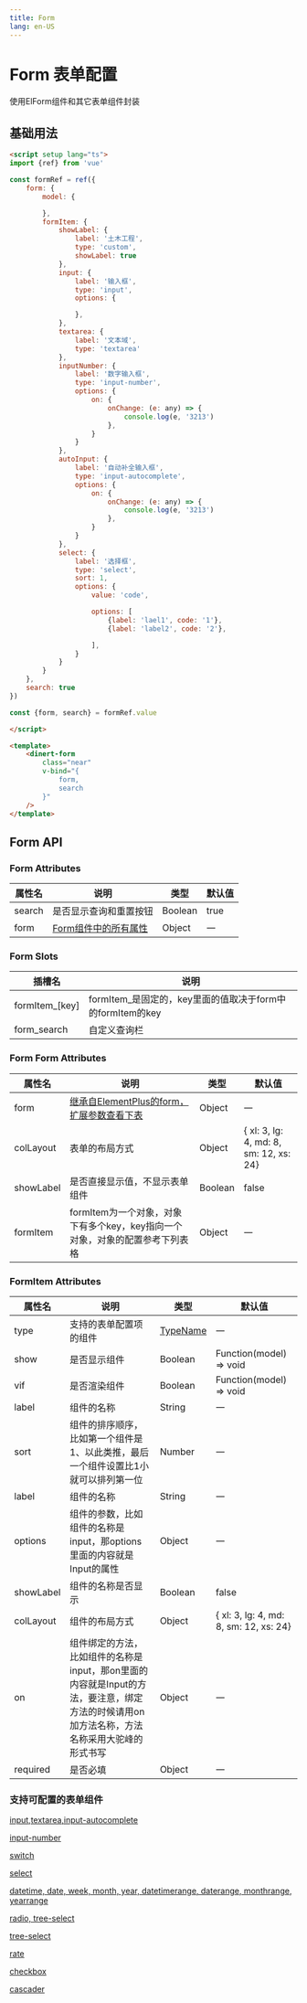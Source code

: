 ```yaml
---
title: Form
lang: en-US
---
```

# Form 表单配置

使用ElForm组件和其它表单组件封装

## 基础用法

```html
<script setup lang="ts">
import {ref} from 'vue'

const formRef = ref({
    form: {
        model: {

        },
        formItem: {
            showLabel: {
                label: '土木工程',
                type: 'custom',
                showLabel: true
            },
            input: {
                label: '输入框',
                type: 'input',
                options: {

                },
            },
            textarea: {
                label: '文本域',
                type: 'textarea'
            },
            inputNumber: {
                label: '数字输入框',
                type: 'input-number',
                options: {
                    on: {
                        onChange: (e: any) => {
                            console.log(e, '3213')
                        },
                    }
                }
            },
            autoInput: {
                label: '自动补全输入框',
                type: 'input-autocomplete',
                options: {
                    on: {
                        onChange: (e: any) => {
                            console.log(e, '3213')
                        },
                    }
                }
            },
            select: {
                label: '选择框',
                type: 'select',
                sort: 1,
                options: {
                    value: 'code',

                    options: [
                        {label: 'lael1', code: '1'},
                        {label: 'label2', code: '2'},

                    ],
                }
            }
        }
    },
    search: true
})

const {form, search} = formRef.value

</script>

<template>
    <dinert-form
        class="near"
        v-bind="{
            form,
            search
        }"
    />
</template>
```

## Form API

### Form Attributes
| 属性名 | 说明                                                                                       | 类型    | 默认值 |
| ------ | ------------------------------------------------------------------------------------------ | ------- | ------ |
| search | 是否显示查询和重置按钮                                                                     | Boolean | true   |
| form   | [Form组件中的所有属性](https://element-plus.org/zh-CN/component/form.html#form-attributes) | Object  | 一     |


### Form Slots

| 插槽名         | 说明                                                      |
| -------------- | --------------------------------------------------------- |
| formItem_[key] | formItem_是固定的，key里面的值取决于form中的formItem的key |
| form_search    | 自定义查询栏                                              |

### Form Form Attributes
| 属性名    | 说明                                                                                                            | 类型    | 默认值                                 |
| --------- | --------------------------------------------------------------------------------------------------------------- | ------- | -------------------------------------- |
| form      | [继承自ElementPlus的form，扩展参数查看下表](https://element-plus.org/zh-CN/component/form.html#form-attributes) | Object  | 一                                     |
| colLayout | 表单的布局方式                                                                                                  | Object  | { xl: 3, lg: 4, md: 8, sm: 12, xs: 24} |
| showLabel | 是否直接显示值，不显示表单组件                                                                                  | Boolean | false                                  |
| formItem  | formItem为一个对象，对象下有多个key，key指向一个对象，对象的配置参考下列表格                                    | Object  | 一                                     |


### FormItem Attributes
| 属性名    | 说明                                                                                                                                       | 类型                        | 默认值                                 |
| --------- | ------------------------------------------------------------------------------------------------------------------------------------------ | --------------------------- | -------------------------------------- |
| type      | 支持的表单配置项的组件                                                                                                                     | [TypeName](#支持的表单组件) | 一                                     |
| show      | 是否显示组件                                                                                                                               | Boolean                     | Function(model) => void                |
| vif       | 是否渲染组件                                                                                                                               | Boolean                     | Function(model) => void                |
| label     | 组件的名称                                                                                                                                 | String                      | 一                                     |
| sort      | 组件的排序顺序，比如第一个组件是1、以此类推，最后一个组件设置比1小就可以排列第一位                                                         | Number                      | 一                                     |
| label     | 组件的名称                                                                                                                                 | String                      | 一                                     |
| options   | 组件的参数，比如组件的名称是input，那options里面的内容就是Input的属性                                                                      | Object                      | 一                                     |
| showLabel | 组件的名称是否显示                                                                                                                         | Boolean                     | false                                  |
| colLayout | 组件的布局方式                                                                                                                             | Object                      | { xl: 3, lg: 4, md: 8, sm: 12, xs: 24} |
| on        | 组件绑定的方法，比如组件的名称是input，那on里面的内容就是Input的方法，要注意，绑定方法的时候请用on加方法名称，方法名称采用大驼峰的形式书写 | Object                      | 一                                     |
| required        | 是否必填 | Object                      | 一                                     |




### 支持可配置的表单组件

[input,textarea,input-autocomplete](https://element-plus.org/zh-CN/component/input.html#attributes)


[input-number](https://element-plus.org/zh-CN/component/input-number.html#attributes)

[switch](https://element-plus.org/zh-CN/component/switch.html#attributes)

[select](https://element-plus.org/zh-CN/component/select.html#select-attributes)

[datetime, date, week, month, year, datetimerange, daterange, monthrange, yearrange](https://element-plus.org/zh-CN/component/date-picker.html#attributes)

[radio, tree-select](https://element-plus.org/zh-CN/component/radio.html#radio-attributes)

[tree-select](https://element-plus.org/zh-CN/component/tree-select.html#attributes)

[rate](https://element-plus.org/zh-CN/component/rate.html#attributes)

[checkbox](https://element-plus.org/zh-CN/component/checkbox.html#checkbox-attributes)

[cascader](https://element-plus.org/zh-CN/component/cascader.html#cascader-attributes)